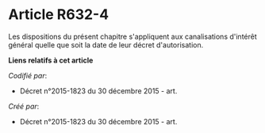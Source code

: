 # Article R632-4

Les dispositions du présent chapitre s'appliquent aux canalisations d'intérêt général quelle que soit la date de leur décret
d'autorisation.

**Liens relatifs à cet article**

_Codifié par_:

  - Décret n°2015-1823 du 30 décembre 2015 - art.

_Créé par_:

  - Décret n°2015-1823 du 30 décembre 2015 - art.
